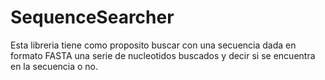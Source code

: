 # SequenceSearcher
Esta libreria tiene como proposito buscar con una secuencia dada en formato FASTA una serie de nucleotidos buscados y decir si se encuentra en la secuencia o no. 
